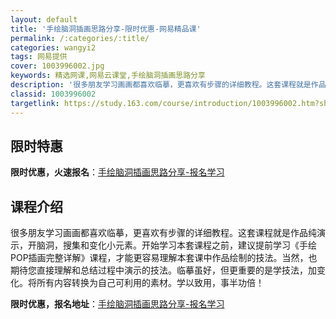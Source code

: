 ```yaml
---
layout: default
title: '手绘脑洞插画思路分享-限时优惠-网易精品课'
permalink: /:categories/:title/
categories: wangyi2
tags: 网易提供
cover: 1003996002.jpg
keywords: 精选网课,网易云课堂,手绘脑洞插画思路分享
description: '很多朋友学习画画都喜欢临摹，更喜欢有步骤的详细教程。这套课程就是作品纯演示，开脑洞，搜集和变化小元素。开始学习本套课程之'
classid: 1003996002
targetlink: https://study.163.com/course/introduction/1003996002.htm?share=1&shareId=1025206652&utm_campaign=share&utm_medium=iphoneShare&utm_source=&utm_u=1025206652
---
```


## 限时特惠

**限时优惠，火速报名**：[手绘脑洞插画思路分享-报名学习](https://study.163.com/course/introduction/1003996002.htm?share=1&shareId=1025206652&utm_campaign=share&utm_medium=iphoneShare&utm_source=&utm_u=1025206652)

## 课程介绍

很多朋友学习画画都喜欢临摹，更喜欢有步骤的详细教程。这套课程就是作品纯演示，开脑洞，搜集和变化小元素。开始学习本套课程之前，建议提前学习《手绘POP插画完整详解》课程，才能更容易理解本套课中作品绘制的技法。当然，也期待您直接理解和总结过程中演示的技法。临摹虽好，但更重要的是学技法，加变化。将所有内容转换为自己可利用的素材。学以致用，事半功倍！

**限时优惠，报名地址**：[手绘脑洞插画思路分享-报名学习](https://study.163.com/course/introduction/1003996002.htm?share=1&shareId=1025206652&utm_campaign=share&utm_medium=iphoneShare&utm_source=&utm_u=1025206652)

